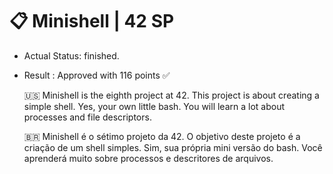 # :clipboard: Minishell | 42 SP
- Actual Status: finished.
- Result      : Approved with 116 points ✅

  :us: Minishell is the eighth project at 42.
This project is about creating a simple shell. Yes, your own little bash.
You will learn a lot about processes and file descriptors.

  	:brazil: Minishell é o sétimo projeto da 42.
O objetivo deste projeto é a criação de um shell simples.
Sim, sua própria mini versão do bash.
Você aprenderá muito sobre processos e descritores de arquivos.
#
